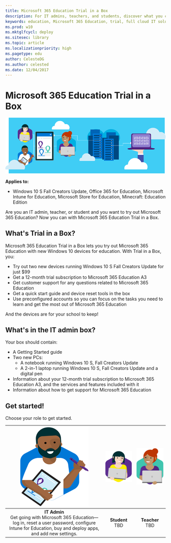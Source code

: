 ```yaml
---
title: Microsoft 365 Education Trial in a Box
description: For IT admins, teachers, and students, discover what you can do with Microsoft 365 Education. Try it out with our Trial in a Box program. 
keywords: education, Microsoft 365 Education, trial, full cloud IT solution, school, deploy, setup, IT admin, teacher, student, explore, Trial in a Box
ms.prod: w10
ms.mktglfcycl: deploy
ms.sitesec: library
ms.topic: article
ms.localizationpriority: high
ms.pagetype: edu
author: CelesteDG
ms.author: celested
ms.date: 12/04/2017
---
```


# Microsoft 365 Education Trial in a Box

![Learn how to deploy and manage a cloud solution with MSES!](images/mses_getstarted_banner.png)

**Applies to:**

-   Windows 10 S Fall Creators Update, Office 365 for Education, Microsoft Intune for Education, Microsoft Store for Education, Minecraft: Education Edition

Are you an IT admin, teacher, or student and you want to try out Microsoft 365 Education? Now you can with Microsoft 365 Education Trial in a Box. 

## What's Trial in a Box?
Microsoft 365 Education Trial in a Box lets you try out Microsoft 365 Education with new Windows 10 devices for education. With Trial in a Box, you:
* Try out two new devices running Windows 10 S Fall Creators Update for just $99
* Get a 12-month trial subscription to Microsoft 365 Education A3
* Get customer support for any questions related to Microsoft 365 Education
* Get a quick start guide and device reset tools in the box 
* Use preconfigured accounts so you can focus on the tasks you need to learn and get the most out of Microsoft 365 Education

And the devices are for your school to keep!

## What's in the IT admin box?
Your box should contain:
* A Getting Started guide
* Two new PCs:
    * A notebook running Windows 10 S, Fall Creators Update
    * A 2-in-1 laptop running Windows 10 S, Fall Creators Update and a digital pen
* Information about your 12-month trial subscription to Microsoft 365 Education A3, and the services and features included with it
* Information about how to get support for Microsoft 365 Education

## Get started!
Choose your role to get started.

| [![Get started for IT admins](images/it-admin.png)](itadmin-tib-get-started.md) | [![Get started for students](images/student.png)](https://docs.microsoft.com/education) | [![Get started for teachers](images/teacher.png)](https://docs.microsoft.com/education) |
| :---: | :---: | :---: |
| **IT Admin** </br>Get going with Microsoft 365 Education&mdash;log in, reset a user password, configure Intune for Education, buy and deploy apps, and add new settings. | **Student** </br>TBD | **Teacher** </br>TBD |

